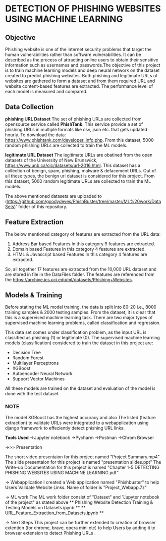 # DETECTION OF PHISHING WEBSITES USING MACHINE LEARNING 

## Objective
Phishing website is one of the internet security problems that target the human vulnerabilities rather than software vulnerabilities. It can be described as the process of attracting online users to obtain their sensitive information such as usernames and passwords.The objective of this project is to train machine learning models and deep neural network on the dataset created to predict phishing websites. Both phishing and legitimate URLs of websites are gathered to form a dataset and from them required URL and website content-based features are extracted. The performance level of each model is measured and compared.

## Data Collection
**phishing URL Dataset**
The set of phishing URLs are collected from opensource service called **PhishTank**. This service provide a set of phishing URLs in multiple formats like csv, json etc. that gets updated hourly. To download the data: https://www.phishtank.com/developer_info.php. From this dataset, 5000 random phishing URLs are collected to train the ML models.

**legitimate URL Dataset**
The legitimate URLs are obatined from the open datasets of the University of New Brunswick, https://www.unb.ca/cic/datasets/url-2016.html. This dataset has a collection of benign, spam, phishing, malware & defacement URLs. Out of all these types, the benign url dataset is considered for this project. From this dataset, 5000 random legitimate URLs are collected to train the ML models.

The above mentioned datasets are uploaded to (https://github.com/goodydeves/PhishBuster/tree/master/ML%20work/DataSets)' folder of this repository.

## Feature Extraction
The below mentioned category of features are extracted from the URL data:

1.   Address Bar based Features 
         In this category 9 features are extracted.
2.   Domain based Features
         In this category 4 features are extracted.
3.   HTML & Javascript based Features
         In this category 4 features are extracted.


So, all together 17 features are extracted from the 10,000 URL dataset and are stored in file in the DataFiles folder.
The features are referenced from the https://archive.ics.uci.edu/ml/datasets/Phishing+Websites.

## Models & Training

Before stating the ML model training, the data is split into 80-20 i.e., 8000 training samples & 2000 testing samples. From the dataset, it is clear that this is a supervised machine learning task. There are two major types of supervised machine learning problems, called classification and regression.

This data set comes under classification problem, as the input URL is classified as phishing (1) or legitimate (0). The supervised machine learning models (classification) considered to train the dataset in this project are:

* Decision Tree
* Random Forest
* Multilayer Perceptrons
* XGBoost
* Autoencoder Neural Network
* Support Vector Machines

All these models are trained on the dataset and evaluation of the model is done with the test dataset. 

### **NOTE** ###
The model XGBoost has the highest accuracy and also The listed (feature extraction) to validate URLs were integrated to a webapplication using django framework to effeciently detect phishing URL links.

**Tools Used**
->Jupyter notebook 
->Pycharm 
->Postman
->Chrom Browser 


->>> Presentation

The short video presentaion for this project named "Project Summary.mp4"
The slide presentaion for this project is named "presentation slides.ppt" 
The Write-up Documentation for this project is named "Chapter 1-5 DETECTING PHISHING WEBSITES USING MACHINE LEARNING.pdf"



-> Webapplication 
I created a Web application named "Phishbuster" to help Users Validate Website Links. Name of folder is "Project_Webapp.7z" 


-> ML work 
The ML work folder consist of "Dataset" and "Jupyter notebook of the project" as stated above 
** Phishing Website Detection Training & Testing Models on Datasets.ipynb **
** URL_Feature_Extraction_from_Datasets.ipynb **

-> Next Steps
This project can be further extended to creation of browser extention (for chrome, brave, opera mini etc) to help Users by adding it to browser extension to detect Phishing URLs .


